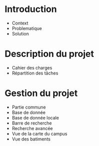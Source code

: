 # Introduction
- Context
- Problematique
- Solution

# Description du projet
- Cahier des charges
- Répartition des tâches

# Gestion du projet
- Partie commune
- Base de donnée
- Base de donnée locale
- Barre de recherche
- Recherche avancée
- Vue de la carte du campus
- Vue des batiments
